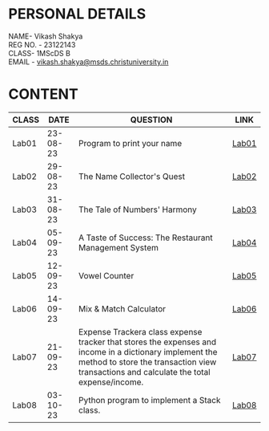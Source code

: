 
# PERSONAL DETAILS
NAME- Vikash Shakya  
REG NO. - 23122143  
CLASS- 1MScDS B  
EMAIL - vikash.shakya@msds.christuniversity.in

# CONTENT

|CLASS|DATE|QUESTION|LINK|
|-----|----------|----------------------------------------|-------------------------------|
|Lab01|23-08-23|Program to print your name|[Lab01](https://github.com/vikashshakya1/MScDSB-MDS171-23122143-Vikash/blob/main/lab01.ipynb)|
|Lab02|29-08-23|The Name Collector's Quest|[Lab02](https://github.com/vikashshakya1/MScDSB-MDS171-23122143-Vikash/blob/main/Lab02.ipynb)|
|Lab03|31-08-23|The Tale of Numbers' Harmony|[Lab03](https://github.com/vikashshakya1/MScDSB-MDS171-23122143-Vikash/blob/main/Lab03.ipynb) |
|Lab04|05-09-23|A Taste of Success: The Restaurant Management System| [Lab04](https://github.com/vikashshakya1/MScDSB-MDS171-23122143-Vikash/blob/main/Lab04.ipynb) |
|Lab05|12-09-23|Vowel Counter|[Lab05](https://github.com/vikashshakya1/MScDSB-MDS171-23122143-Vikash/blob/main/Lab05.ipynb) |
|Lab06|14-09-23|Mix & Match Calculator|[Lab06](https://github.com/vikashshakya1/MScDSB-MDS171-23122143-Vikash/blob/main/Lab06.ipynb) |
|Lab07|21-09-23|Expense Trackera class expense tracker that stores the expenses and income in a dictionary implement the method to store the transaction view transactions and calculate the total expense/income.|[Lab07](https://github.com/vikashshakya1/MScDSB-MDS171-23122143-Vikash.git)|
|Lab08|03-10-23|Python program to implement a Stack class.|[Lab08](https://github.com/vikashshakya1/MScDSB-MDS171-23122143-Vikash.git)|

